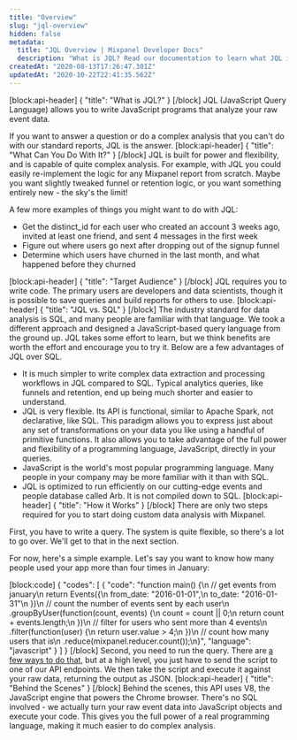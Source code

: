 ```yaml
---
title: "Overview"
slug: "jql-overview"
hidden: false
metadata: 
  title: "JQL Overview | Mixpanel Developer Docs"
  description: "What is JQL? Read our documentation to learn what JQL is, the difference between JQL and SQL, and how to use it for custom data analysis with Mixpanel."
createdAt: "2020-08-13T17:26:47.301Z"
updatedAt: "2020-10-22T22:41:35.562Z"
---
```

[block:api-header]
{
  "title": "What is JQL?"
}
[/block]
JQL (JavaScript Query Language) allows you to write JavaScript programs that analyze your raw event data.

If you want to answer a question or do a complex analysis that you can't do with our standard reports, JQL is the answer.
[block:api-header]
{
  "title": "What Can You Do With It?"
}
[/block]
JQL is built for power and flexibility, and is capable of quite complex analysis. For example, with JQL you could easily re-implement the logic for any Mixpanel report from scratch. Maybe you want slightly tweaked funnel or retention logic, or you want something entirely new - the sky's the limit!

A few more examples of things you might want to do with JQL:

  * Get the distinct_id for each user who created an account 3 weeks ago, invited at least one friend, and sent 4 messages in the first week
  * Figure out where users go next after dropping out of the signup funnel
  * Determine which users have churned in the last month, and what happened before they churned

[block:api-header]
{
  "title": "Target Audience"
}
[/block]
JQL requires you to write code. The primary users are developers and data scientists, though it is possible to save queries and build reports for others to use.
[block:api-header]
{
  "title": "JQL vs. SQL"
}
[/block]
The industry standard for data analysis is SQL, and many people are familiar with that language. We took a different approach and designed a JavaScript-based query language from the ground up. JQL takes some effort to learn, but we think benefits are worth the effort and encourage you to try it. Below are a few advantages of JQL over SQL.

  * It is much simpler to write complex data extraction and processing workflows in JQL compared to SQL. Typical analytics queries, like funnels and retention, end up being much shorter and easier to understand.
  * JQL is very flexible. Its API is functional, similar to Apache Spark, not declarative, like SQL. This paradigm allows you to express just about any set of transformations on your data you like using a handful of primitive functions. It also allows you to take advantage of the full power and flexibility of a programming language, JavaScript, directly in your queries.
  * JavaScript is the world's most popular programming language. Many people in your company may be more familiar with it than with SQL.
  * JQL is optimized to run efficiently on our cutting-edge events and people database called Arb. It is not compiled down to SQL. 
[block:api-header]
{
  "title": "How it Works"
}
[/block]
There are only two steps required for you to start doing custom data analysis with Mixpanel.

First, you have to write a query. The system is quite flexible, so there's a lot to go over. We'll get to that in the next section.

For now, here's a simple example. Let's say you want to know how many people used your app more than four times in January:

[block:code]
{
  "codes": [
    {
      "code": "function main() {\n  // get events from january\n  return Events({\n    from_date: \"2016-01-01\",\n    to_date: \"2016-01-31\"\n  })\n  // count the number of events sent by each user\n  .groupByUser(function(count, events) {\n    count = count || 0;\n    return count + events.length;\n  })\n  // filter for users who sent more than 4 events\n  .filter(function(user) {\n    return user.value > 4;\n  })\n  // count how many users that is\n  .reduce(mixpanel.reducer.count());\n}",
      "language": "javascript"
    }
  ]
}
[/block]
Second, you need to run the query. There are [a few ways to do that](ref:jql), but at a high level, you just have to send the script to one of our API endpoints. We then take the script and execute it against your raw data, returning the output as JSON.
[block:api-header]
{
  "title": "Behind the Scenes"
}
[/block]
Behind the scenes, this API uses V8, the JavaScript engine that powers the Chrome browser. There's no SQL involved - we actually turn your raw event data into JavaScript objects and execute your code. This gives you the full power of a real programming language, making it much easier to do complex analysis.